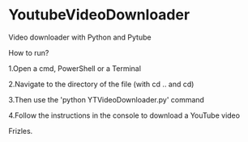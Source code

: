 # YoutubeVideoDownloader
Video downloader with Python and Pytube

How to run?

1.Open a cmd, PowerShell or a Terminal

2.Navigate to the directory of the file (with cd .. and cd)

3.Then use the 'python YTVideoDownloader.py' command

4.Follow the instructions in the console to download a YouTube video

Frizles.
